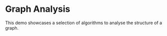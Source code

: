 # Graph Analysis
  

 This demo showcases a selection of algorithms to analyse the structure of a graph.   